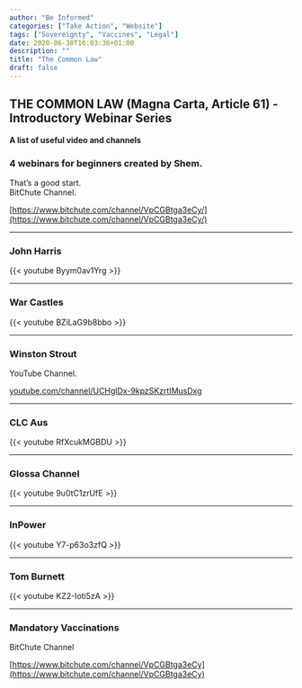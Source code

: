 ```yaml
---
author: "Be Informed"
categories: ["Take Action", "Website"]
tags: ["Sovereignty", "Vaccines", "Legal"]
date: 2020-06-30T16:03:36+01:00
description: ""
title: "The Common Law"
draft: false
---
```


## THE COMMON LAW (Magna Carta, Article 61) - Introductory Webinar Series

**A list of useful video and channels**

### 4 webinars for beginners created by Shem.
That’s a good start.  
BitChute Channel.

[https://www.bitchute.com/channel/VpCGBtga3eCy/](https://www.bitchute.com/channel/VpCGBtga3eCy/)


- - -


### John Harris

{{< youtube Byym0av1Yrg >}}


- - -


### War Castles

{{< youtube BZiLaG9b8bbo >}}

- - -


### Winston Strout

YouTube Channel.

[youtube.com/channel/UCHglDx-9kpzSKzrtIMusDxg](youtube.com/channel/UCHglDx-9kpzSKzrtIMusDxg)


- - -


### CLC Aus
{{< youtube RfXcukMGBDU >}}


- - -


### Glossa Channel 
{{< youtube 9u0tC1zrUfE >}}


- - -


### InPower
{{< youtube Y7-p63o3zfQ >}}


- - -

### Tom Burnett
{{< youtube KZ2-Ioti5zA >}}


- - -

### Mandatory Vaccinations
BitChute Channel  

[https://www.bitchute.com/channel/VpCGBtga3eCy](https://www.bitchute.com/channel/VpCGBtga3eCy)  


